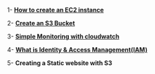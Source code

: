 1- [**How to create an EC2 instance**](https://medium.com/@fawazcp/how-to-create-an-ec2-instance-1eaa6858a5c9)

2- **[Create an S3 Bucket](https://medium.com/@fawazcp/my-first-s3-bucket-83e3cfb14f28)**

3- **[Simple Monitoring with cloudwatch](https://medium.com/@fawazcp/create-a-simple-monitoring-with-cloudwatch-1fa3169ba5a1)**

4- [**What is Identity & Access Management(IAM)**](https://medium.com/cloudnloud/iam-identity-access-management-5b86e18216dd)

5- **Creating a Static website with S3**

